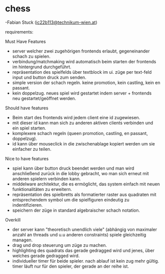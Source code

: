 # chess
-Fabian Stuck (ic22b113@technikum-wien.at)

requirements:

Must Have Features
 
- server welcher zwei zugehörigen frontends erlaubt, gegeneinander schach zu spielen.
- verbindung/matchmaking wird automatisch beim starten der frontends im hintergrund durchgeführt.
- repräsentation des spielfelds über textblock im ui. züge per text-feld input und button druck zum senden.
- simple version der schach regeln. keine promotion, kein castling, kein en passant.
- kein doppelzug. neues spiel wird gestartet indem server + frontends neu gestartet/geöffnet werden.

Should have features

- Beim start des frontends wird jedem client eine id zugewiesen.
- mit dieser id kann man sich zu anderen aktiven clients verbinden und ein spiel starten.
- komplexere schach regeln (queen promotion, castling, en passant, doppelzug).
- id kann über mouseclick in die zwischenablage kopiert werden um sie einfacher zu teilen.
 
Nice to have features

- spiel kann über button druck beendet werden und man wird anschließend zurück in die lobby gebracht, wo man sich erneut mit anderen spielern verbinden kann.
- middelware architektur, die es ermöglicht, das system einfach mit neuen funktionalitäten zu erweitern.
- repräsentation des spielbretts als formatierter raster aus quadraten mit entsprechendem symbol um die spielfiguren eindeutig zu indentifizieren.
- speichern der züge in standard algebraischer schach notation.

Overkill

- der server kann "theoretisch unendlich viele" (abhängig von maximaler anzahl an threads und u.u anderen constraints) spiele gleichzeitig managen.
- drag und drop steuerung um züge zu machen.
- highlighting des quadrats das gerade gedragged wird und jenes, über welches gerade gedragged wird.
- individueller timer für beide spieler. nach ablauf ist kein zug mehr gültig. timer läuft nur für den spieler, der gerade an der reihe ist.


